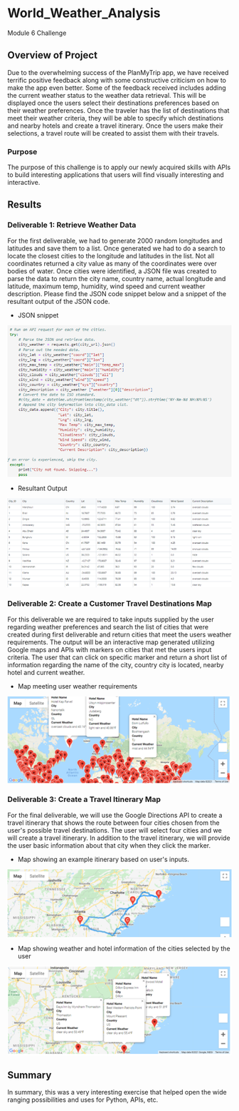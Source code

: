 # World_Weather_Analysis
Module 6 Challenge

## Overview of Project

Due to the overwhelming success of the PlanMyTrip app, we have received terrific positive feedback along with some constructive criticism on how to make the app even better.  Some of the feedback received includes adding the current weather status to the weather data retrieval.  This will be displayed once the users select their destinations preferences based on their weather preferences.  Once the traveler has the list of destinations that meet their weather criteria, they will be able to specify which destinations and nearby hotels and create a travel itinerary.  Once the users make their selections, a travel route will be created to assist them with their travels.

### Purpose

The purpose of this challenge is to apply our newly acquired skills with APIs to build interesting applications that users will find visually interesting and interactive.

## Results

### Deliverable 1: Retrieve Weather Data
For the first deliverable, we had to generate 2000 random longitudes and latitudes and save them to a list.  Once generated we had to do a search to locate the closest cities to  the longitude and latitudes in the list.  Not all coordinates returned a city value as many of the coordinates were over bodies of water.  Once cities were identified, a JSON file was created to parse the data to return the city name, country name, actual longitude and latitude, maximum temp, humidity, wind speed and current weather description. Please find the JSON code snippet below and a snippet of the resultant output of the JSON code.

* JSON snippet

![JSON](Resources/JSON.png)

* Resultant Output

![weather](Resources/weather.png)


### Deliverable 2: Create a Customer Travel Destinations Map
For this deliverable we are required to take inputs supplied by the user regarding weather preferences and search the list of cities that were created during first deliverable and return cities that meet the users weather requirements.  The output will be an interactive map generated utilizing Google maps and APIs with markers on cities that met the users input criteria.  The user that can click on specific marker and return a short list of information regarding the name of the city, country city is located, nearby hotel and current weather.

* Map meeting user weather requirements

![WeatherPy_vacation_map](Vacation_Search/WeatherPy_vacation_map.png)

### Deliverable 3: Create a Travel Itinerary Map
For the final deliverable, we will use the Google Directions API to create a travel itinerary that shows the route between four cities chosen from the user's possible travel destinations. The user will select four cities and we will create a travel itinerary.  In addition to the travel itinerary, we will provide the user basic information about that city when they click the marker.

* Map showing an example itinerary based on user's inputs.

![WeatherPy_travel_map](Vacation_Itinerary/WeatherPy_travel_map.png)

* Map showing weather and hotel information of the cities selected by the user

![WeatherPy_travel_map_markers](Vacation_Itinerary/WeatherPy_travel_map_markers.png)


## Summary
In summary, this was a very interesting exercise that helped open the wide ranging possibilities and uses for Python, APIs, etc.
